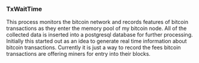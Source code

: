 

### TxWaitTime

This process monitors the bitcoin network and records features of bitcoin transactions as they enter the memory pool of my bitcoin node.
All of the collected data is inserted into a postgresql database for further processing.
Initially this started out as an idea to generate real time information about bitcoin transactions.
Currently it is just a way to record the fees bitcoin transactions are offering miners for entry into their blocks.
